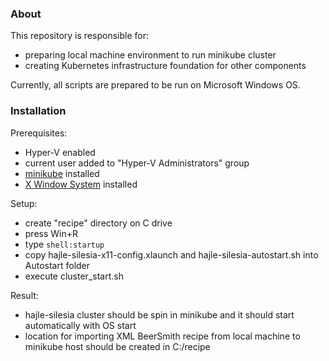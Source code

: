 ### About
This repository is responsible for:
- preparing local machine environment to run minikube cluster
- creating Kubernetes infrastructure foundation for other components

Currently, all scripts are prepared to be run on Microsoft Windows OS. 

### Installation
Prerequisites:
- Hyper-V enabled
- current user added to "Hyper-V Administrators" group
- [minikube](https://minikube.sigs.k8s.io/docs/start/) installed
- [X Window System](https://sourceforge.net/projects/vcxsrv/) installed

Setup:
- create "recipe" directory on C drive
- press Win+R
- type ```shell:startup```
- copy hajle-silesia-x11-config.xlaunch and hajle-silesia-autostart.sh into Autostart folder
- execute cluster_start.sh

Result:
- hajle-silesia cluster should be spin in minikube and it should start automatically with OS start
- location for importing XML BeerSmith recipe from local machine to minikube host should be created in C:/recipe
